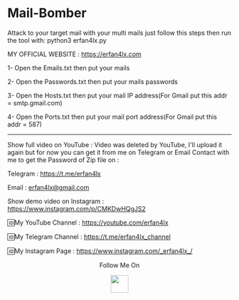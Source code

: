 # Mail-Bomber
Attack to your target mail with your multi mails just follow this steps then run the tool with: python3 erfan4lx.py

 MY OFFICIAL WEBSITE : https://erfan4lx.com

1- Open the Emails.txt then put your mails 

2- Open the Passwords.txt then put your mails passwords  

3- Open the Hosts.txt then put your mail IP address(For Gmail put this addr = smtp.gmail.com) 

4- Open the Ports.txt then put your mail port address(For Gmail put this addr = 587) 
***
Show full video on YouTube : Video was deleted by YouTube, I'll upload it again but for now you can get it from me on Telegram or Email
Contact with me to get the Password of Zip file on :

 Telegram : https://t.me/erfan4lx
  
 Email : erfan4lx@gmail.com

Show demo video on Instagram : https://www.instagram.com/p/CMKDwHQgJS2

🆔My YouTube Channel : https://youtube.com/erfan4lx

🆔My Telegram Channel : https://t.me/erfan4lx_channel

🆔My Instagram Page : https://www.instagram.com/_erfan4lx_/

<p align="center">
  Follow Me On
</p>
<p align="center">
  <a href="https://www.youtube.com/c/erfan4lx?sub_confirmation=1">
    <img src="https://www.iconsdb.com/icons/preview/black/youtube-4-xxl.png" width="40" height="40">
  </a>
</p>

